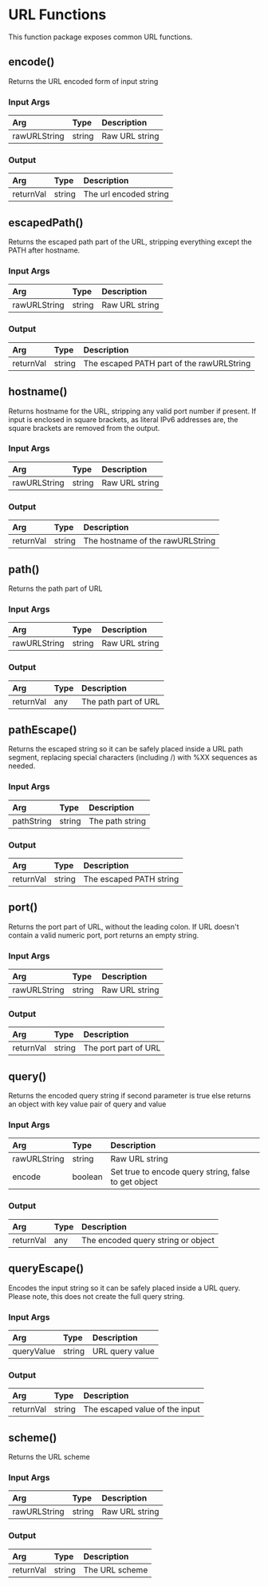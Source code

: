 <!--
title: URL
weight: 4601
-->

# URL Functions
This function package exposes common URL functions.

## encode()
Returns the URL encoded form of input string

### Input Args

| Arg          | Type   | Description    |
|:-------------|:-------|:---------------|
| rawURLString | string | Raw URL string |

### Output

| Arg       | Type   | Description            |
|:----------|:-------|:-----------------------|
| returnVal | string | The url encoded string |


## escapedPath()
Returns the escaped path part of the URL, stripping everything except the PATH after hostname.

### Input Args

| Arg          | Type   | Description    |
|:-------------|:-------|:---------------|
| rawURLString | string | Raw URL string |

### Output

| Arg       | Type   | Description                               |
|:----------|:-------|:------------------------------------------|
| returnVal | string | The escaped PATH part of the rawURLString |


## hostname()
Returns hostname for the URL, stripping any valid port number if present. If input is enclosed in square brackets, as literal IPv6 addresses are, the square brackets are removed from the output.

### Input Args

| Arg          | Type   | Description    |
|:-------------|:-------|:---------------|
| rawURLString | string | Raw URL string |

### Output

| Arg       | Type   | Description                      |
|:----------|:-------|:---------------------------------|
| returnVal | string | The hostname of the rawURLString |


## path()
Returns the path part of URL

### Input Args

| Arg          | Type    | Description    |
|:-------------|:--------|:---------------|
| rawURLString | string  | Raw URL string |

### Output

| Arg       | Type   | Description          |
|:----------|:-------|:---------------------|
| returnVal | any    | The path part of URL |


## pathEscape()
Returns the escaped string so it can be safely placed inside a URL path segment, replacing special characters (including /) with %XX sequences as needed.

### Input Args

| Arg        | Type   | Description     |
|:-----------|:-------|:----------------|
| pathString | string | The path string |

### Output

| Arg       | Type   | Description             |
|:----------|:-------|:------------------------|
| returnVal | string | The escaped PATH string |


## port()
Returns the port part of URL, without the leading colon. If URL doesn't contain a valid numeric port, port returns an empty string.

### Input Args

| Arg          | Type   | Description    |
|:-------------|:-------|:---------------|
| rawURLString | string | Raw URL string |

### Output

| Arg       | Type   | Description          |
|:----------|:-------|:---------------------|
| returnVal | string | The port part of URL |


## query()
Returns the encoded query string if second parameter is true else returns an object with key value pair of query and value

### Input Args

| Arg          | Type    | Description                                          |
|:-------------|:--------|:-----------------------------------------------------|
| rawURLString | string  | Raw URL string                                       |
| encode       | boolean | Set true to encode query string, false to get object |

### Output

| Arg       | Type   | Description                        |
|:----------|:-------|:-----------------------------------|
| returnVal | any    | The encoded query string or object |


## queryEscape()
Encodes the input string so it can be safely placed inside a URL query. Please note, this does not create the full query string.

### Input Args

| Arg        | Type   | Description     |
|:-----------|:-------|:----------------|
| queryValue | string | URL query value |

### Output

| Arg       | Type   | Description                    |
|:----------|:-------|:-------------------------------|
| returnVal | string | The escaped value of the input |


## scheme()
Returns the URL scheme

### Input Args

| Arg          | Type   | Description    |
|:-------------|:-------|:---------------|
| rawURLString | string | Raw URL string |

### Output

| Arg       | Type   | Description    |
|:----------|:-------|:---------------|
| returnVal | string | The URL scheme |
